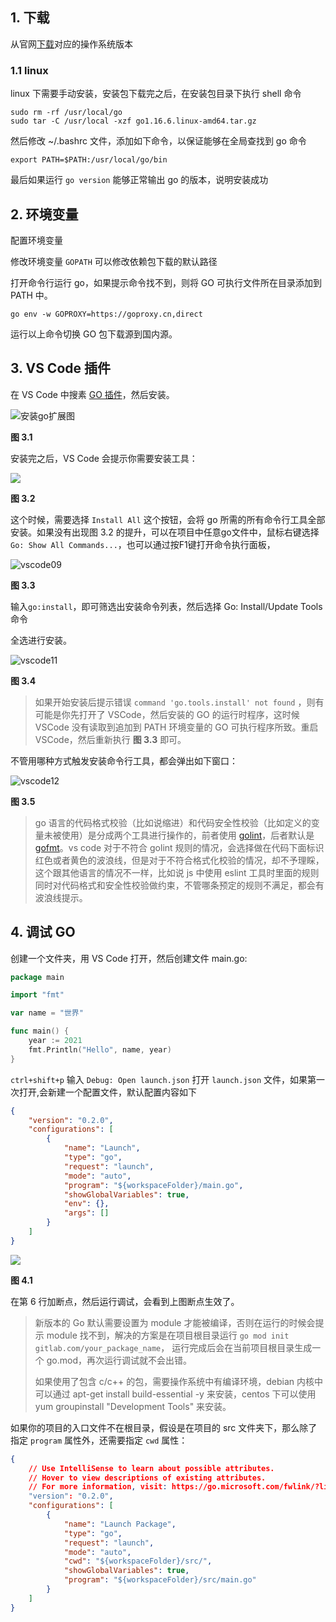 ## 1. 下载

从官网[下载](https://golang.org/dl/)对应的操作系统版本

### 1.1 linux

linux 下需要手动安装，安装包下载完之后，在安装包目录下执行 shell 命令

```shell
sudo rm -rf /usr/local/go
sudo tar -C /usr/local -xzf go1.16.6.linux-amd64.tar.gz
```

然后修改 ~/.bashrc 文件，添加如下命令，以保证能够在全局查找到 go 命令

```shell
export PATH=$PATH:/usr/local/go/bin
```

最后如果运行 `go version` 能够正常输出 go 的版本，说明安装成功

## 2. 环境变量

配置环境变量

修改环境变量 `GOPATH` 可以修改依赖包下载的默认路径

打开命令行运行 go，如果提示命令找不到，则将 GO 可执行文件所在目录添加到 PATH 中。

```shell
go env -w GOPROXY=https://goproxy.cn,direct
```

运行以上命令切换 GO 包下载源到国内源。

## 3. VS Code 插件

在 VS Code 中搜素 [GO 插件](https://marketplace.visualstudio.com/items?itemName=golang.Go)，然后安装。

![安装go扩展图](images/vscode_plugin.png)

**图 3.1**

安装完之后，VS Code 会提示你需要安装工具：

![](images/install_tip.png)

**图 3.2**

这个时候，需要选择 `Install All` 这个按钮，会将 go 所需的所有命令行工具全部安装。如果没有出现图 3.2 的提升，可以在项目中任意go文件中，鼠标右键选择 `Go: Show All Commands...`，也可以通过按F1键打开命令执行面板，

![vscode09](images/install-cmd.png)

**图 3.3**

输入`go:install`，即可筛选出安装命令列表，然后选择 Go: Install/Update Tools 命令



全选进行安装。

![vscode11](images/select-all.png)

**图 3.4**

> 如果开始安装后提示错误 `command 'go.tools.install' not found` ，则有可能是你先打开了 VSCode，然后安装的 GO 的运行时程序，这时候 VSCode 没有读取到追加到 PATH 环境变量的 GO 可执行程序所致。重启 VSCode，然后重新执行 **图 3.3** 即可。

不管用哪种方式触发安装命令行工具，都会弹出如下窗口：

![vscode12](images/install-ok.png)

**图 3.5**

> go 语言的代码格式校验（比如说缩进）和代码安全性校验（比如定义的变量未被使用）是分成两个工具进行操作的，前者使用 [golint](https://github.com/golang/lint)，后者默认是 [gofmt](https://golang.org/cmd/gofmt/)。vs code 对于不符合 golint 规则的情况，会选择做在代码下面标识红色或者黄色的波浪线，但是对于不符合格式化校验的情况，却不予理睬，这个跟其他语言的情况不一样，比如说 js 中使用 eslint 工具时里面的规则同时对代码格式和安全性校验做约束，不管哪条预定的规则不满足，都会有波浪线提示。

## 4. 调试 GO

创建一个文件夹，用 VS Code 打开，然后创建文件 main.go:

```go
package main

import "fmt"

var name = "世界"

func main() {
    year := 2021
    fmt.Println("Hello", name, year)
}
```

`ctrl+shift+p` 输入 `Debug: Open launch.json` 打开 `launch.json` 文件，如果第一次打开,会新建一个配置文件，默认配置内容如下

```json
{
    "version": "0.2.0",
    "configurations": [
        {
            "name": "Launch",
            "type": "go",
            "request": "launch",
            "mode": "auto",
            "program": "${workspaceFolder}/main.go",
            "showGlobalVariables": true,
            "env": {},
            "args": []
        }
    ]
}
```

![](images/debug_go1.png)

**图 4.1**

在第 6 行加断点，然后运行调试，会看到上图断点生效了。

> 新版本的 Go 默认需要设置为 module 才能被编译，否则在运行的时候会提示 module 找不到，解决的方案是在项目根目录运行 `go mod init gitlab.com/your_package_name`， 运行完成后会在当前项目根目录生成一个 go.mod，再次运行调试就不会出错。
> 
> 如果使用了包含 c/c++ 的包，需要操作系统中有编译环境，debian 内核中可以通过 apt-get install build-essential -y 来安装，centos 下可以使用 yum groupinstall "Development Tools" 来安装。

如果你的项目的入口文件不在根目录，假设是在项目的 src 文件夹下，那么除了指定 `program` 属性外，还需要指定 `cwd` 属性：

```json
{
    // Use IntelliSense to learn about possible attributes.
    // Hover to view descriptions of existing attributes.
    // For more information, visit: https://go.microsoft.com/fwlink/?linkid=830387
    "version": "0.2.0",
    "configurations": [
        {
            "name": "Launch Package",
            "type": "go",
            "request": "launch",
            "mode": "auto",
            "cwd": "${workspaceFolder}/src/",
            "showGlobalVariables": true,
            "program": "${workspaceFolder}/src/main.go"
        }
    ]
}
```

